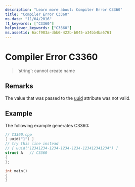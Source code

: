```yaml
---
description: "Learn more about: Compiler Error C3360"
title: "Compiler Error C3360"
ms.date: "11/04/2016"
f1_keywords: ["C3360"]
helpviewer_keywords: ["C3360"]
ms.assetid: 6acf983a-dbb6-422b-b045-a34bb4ba6761
---
```

# Compiler Error C3360

> 'string': cannot create name

## Remarks

The value that was passed to the [uuid](../../windows/attributes/uuid-cpp-attributes.md) attribute was not valid.

## Example

The following example generates C3360:

```cpp
// C3360.cpp
[ uuid("1") ]
// try this line instead
// [ uuid("12341234-1234-1234-1234-123412341234") ]
struct A   // C3360
{
};

int main()
{
}
```
